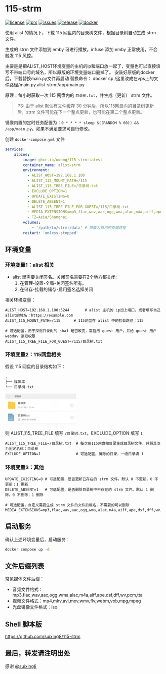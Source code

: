 [license]: /LICENSE
[license-badge]: https://img.shields.io/github/license/Akimio521/AutoFilm?style=flat-square&a=1
[prs]: https://github.com/uwang/115-strm
[prs-badge]: https://img.shields.io/badge/PRs-welcome-brightgreen.svg?style=flat-square
[issues]: https://github.com/uwang/115-strm/issues/new
[issues-badge]: https://img.shields.io/badge/Issues-welcome-brightgreen.svg?style=flat-square
[release]: https://github.com/uwang/115-strm/releases/latest
[release-badge]: https://img.shields.io/github/v/release/uwang/115-strm?style=flat-square
[docker]: https://hub.docker.com/r/uwang/115-strm
[docker-badge]: https://img.shields.io/docker/pulls/uwang/115-strm?color=%2348BB78&logo=docker&label=pulls

# 115-strm

[![license][license-badge]][license]
[![prs][prs-badge]][prs]
[![issues][issues-badge]][issues]
[![release][release-badge]][release]
[![docker][docker-badge]][docker]

使用 alist 的情况下，下载 115 网盘内的目录树文件，根据目录树自动生成 strm 文件。

生成的 strm 文件添加到 emby 可进行播放。infuse 添加 emby 正常使用，不会触发 115 风控。

主要是是把ALIST_HOST环境变量的主机的ip和端口放一起了，变量也可以直接填写不带端口号的域名，所以原版的环境变量端口删掉了。
安装好原版的docker后，下载替换main.py文件再启动
替换命令：
docker cp /这里改成在vps上的文件路径/main.py alist-strm:/app/main.py

原理：每小时获取一次 115 网盘内的 `目录树.txt`，并生成（更新） strm 文件。
>PS: 由于 alist 默认有文件缓存 30 分钟后，所以115网盘内的目录树更新后，strm 文件可能在下一个整点更新，也可能在第二个整点更新。

镜像内置的定时任务配置为：`0 * * * * sleep $((RANDOM % 60)) && /app/main.py`。如果不满足要求可自行修改。

创建 `docker-compose.yml` 文件

```yml
services:
    alpine:
        image: ghcr.io/uwang/115-strm:latest
        container_name: alist-strm
        environment:
          - ALIST_HOST=192.168.1.100
          - ALIST_115_MOUNT_PATH=/115
          - ALIST_115_TREE_FILE=/目录树.txt
          - EXCLUDE_OPTION=1
          - UPDATE_EXISTING=0
          - DELETE_ABSENT=1
          - ALIST_115_TREE_FILE_FOR_GUEST=/115/目录树.txt
          - MEDIA_EXTENSIONS=mp3,flac,wav,aac,ogg,wma,alac,m4a,aiff,ape,dsf,dff,wv,pcm,tta,mp4,mkv,avi,mov,wmv,flv,webm,vob,mpg,mpeg,iso
          - TZ=Asia/Shanghai
        volumes:
            - '/path/to/strm:/data' # 修改为自己的存储路径
        restart: 'unless-stopped'
```

## 环境变量

### 环境变量1：alist 相关

- alist 里需要关闭签名。关闭签名需要在2个地方都关闭:
    1. 在管理-设置-全局-关闭签名所有。
    2. 在储存-挂载的储存-启用签名选择关闭

相关环境变量：

```env
ALIST_HOST=192.168.1.100:5244       # alist 主机的 ip加上端口，或者填写自己alist的域名：https://example.com
ALIST_115_MOUNT_PATH=/115      # 115网盘在 alist 中的挂载路径：115

# 可选配置，用于探测目录树的 sha1 是否改变，需启用 guest 用户，并给 guest 用户 webdav 读取权限
ALIST_115_TREE_FILE_FOR_GUEST=/115/目录树.txt
```

### 环境变量2：115网盘相关

假设 115 网盘的目录结构如下：

```txt
.
├── 媒体库
└── 目录树.txt
```

<img src="./img/115.png" alt="115目录结构" width="230" height="100">

则 ALIST_115_TREE_FILE 填写 `/目录树.txt`，EXCLUDE_OPTION 填写 `1`

```env
ALIST_115_TREE_FILE=/目录树.txt  # 每次在115网盘根目录生成目录树文件，并将其改为固定名称：目录树
EXCLUDE_OPTION=1                # 可选配置，排除的目录，一级目录填 1
```

### 环境变量3：其他

```env
UPDATE_EXISTING=0 # 可选配置，是否更新已存在的 strm 文件。默认 0 不更新。0 不更新；1 更新
DELETE_ABSENT=1   # 可选配置，是否删除目录树中不存在的 strm 文件。默认 1 删除。0 不删除；1 删除

# 可选配置，自定义需要生成 strm 文件的文件后缀名，不需要的可以删除
MEDIA_EXTENSIONS=mp3,flac,wav,aac,ogg,wma,alac,m4a,aiff,ape,dsf,dff,wv,pcm,tta,mp4,mkv,avi,mov,wmv,flv,webm,vob,mpg,mpeg,iso
```

## 启动服务

确认上述环境变量后，启动服务：

```bash
docker compose up -d
```

## 文件后缀列表

常见媒体文件后缀：

- 音频文件格式：mp3,flac,wav,aac,ogg,wma,alac,m4a,aiff,ape,dsf,dff,wv,pcm,tta
- 视频文件格式：mp4,mkv,avi,mov,wmv,flv,webm,vob,mpg,mpeg
- 光盘镜像文件格式：iso

## Shell 脚本版

<https://github.com/suixing8/115-strm>

## 最后，转发请注明出处

感谢 [@suixing8](https://github.com/suixing8)
